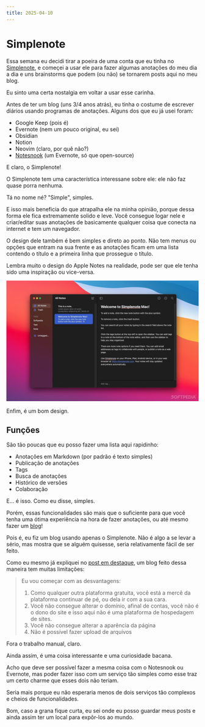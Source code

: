 ```yaml
---
title: 2025-04-10
---
```


# Simplenote

Essa semana eu decidi tirar a poeira de uma conta que eu tinha no
[Simplenote](https://simplenote.com), e começei a usar ele para fazer algumas
anotações do meu dia a dia e uns brainstorms que podem (ou não) se tornarem
posts aqui no meu blog.

Eu sinto uma certa nostalgia em voltar a usar esse carinha.

Antes de ter um blog (uns 3/4 anos atrás), eu tinha o costume de escrever
diários usando programas de anotações. Alguns dos que eu já usei foram:

- Google Keep (pois é)
- Evernote (nem um pouco original, eu sei)
- Obsidian
- Notion
- Neovim (claro, por quê não?)
- [Notesnook](https://notesnook.com/) (um Evernote, só que open-source)

E claro, o Simplenote!

O Simplenote tem uma característica interessane sobre ele: ele não faz quase
porra nenhuma.

Tá no nome né? "Simple", simples.

E isso mais beneficia do que atrapalha ele na minha opinião, porque dessa
forma ele fica extremamente solido e leve. Você consegue logar nele e
criar/editar suas anotações de basicamente qualquer coisa que conecta na
internet e tem um navegador.

O design dele também é bem simples e direto ao ponto. Não tem menus ou opções
que entram na sua frente e as anotações ficam em uma lista contendo o título e
a primeira linha que prossegue o título.

Lembra muito o design do Apple Notes na realidade, pode ser que ele tenha sido
uma inspiração ou vice-versa.

![Simplenote rodando no MacOS](https://raw.githubusercontent.com/ventriloquo/ventriloquo.github.io/54f88a6d2d3fc30efdc64a07aca4bf4814f0b6f8/assets/img/simplenote.jpg)

Enfim, é um bom design.

## Funções

São tão poucas que eu posso fazer uma lista aqui rapidinho:

- Anotações em Markdown (por padrão é texto simples)
- Publicação de anotações
- Tags
- Busca de anotações
- Histórico de versões
- Colaboração

E... é isso. Como eu disse, simples.

Porém, essas funcionalidades são mais que o suficiente para que você tenha uma
ótima experiência na hora de fazer anotações, ou até mesmo fazer um [blog](https://app.simplenote.com/p/r23qNc)!

Pois é, eu fiz um blog usando apenas o Simplenote. Não é algo a se levar a
sério, mas mostra que se alguém quisesse, seria relativamente fácil de ser
feito.

Como eu mesmo já expliquei no [post em destaque](http://simp.ly/p/VWNt2L), um
blog feito dessa maneira tem muitas limitações:

> Eu vou começar com as desvantagens:
>
> 1. Como qualquer outra plataforma gratuita, você está a mercê da plataforma continuar de pé, ou dela ir com a sua cara.
> 2. Você não consegue alterar o domínio, afinal de contas, você não é o dono do site e isso aqui não é uma plataforma de hospedagem de sites.
> 3. Você não consegue alterar a aparência da página
> 4. Não é possível fazer upload de arquivos

Fora o trabalho manual, claro.

Ainda assim, é uma coisa interessante e uma curiosidade bacana.

Acho que deve ser possível fazer a mesma coisa com o Notesnook ou Evernote, mas
poder fazer isso com um serviço tão simples como esse traz um certo charme que
esses dois não teriam.

Seria mais porque eu não esperaria menos de dois serviços tão complexos e
cheios de funcionalidades.

Bom, caso a grana fique curta, eu sei onde eu posso guardar meus posts e ainda
assim ter um local para expôr-los ao mundo.
